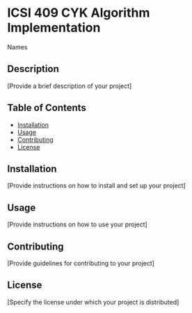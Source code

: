 # ICSI 409 CYK Algorithm Implementation
Names


## Description
[Provide a brief description of your project]

## Table of Contents
- [Installation](#installation)
- [Usage](#usage)
- [Contributing](#contributing)
- [License](#license)

## Installation
[Provide instructions on how to install and set up your project]

## Usage
[Provide instructions on how to use your project]

## Contributing
[Provide guidelines for contributing to your project]

## License
[Specify the license under which your project is distributed]
